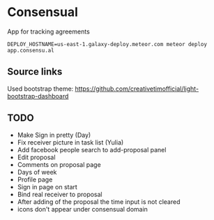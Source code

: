 # Consensual
App for tracking agreements

```
DEPLOY_HOSTNAME=us-east-1.galaxy-deploy.meteor.com meteor deploy app.consensu.al
```

## Source links

Used bootstrap theme: https://github.com/creativetimofficial/light-bootstrap-dashboard

## TODO
- Make Sign in pretty (Day)
- Fix receiver picture in task list (Yulia)
- Add facebook people search to add-proposal panel
- Edit proposal
- Comments on proposal page
- Days of week
- Profile page
- Sign in page on start
- Bind real receiver to proposal
- After adding of the proposal the time input is not cleared
- icons don't appear under consensual domain